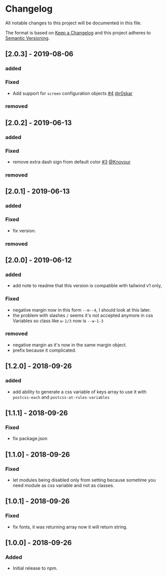 # Changelog

All notable changes to this project will be documented in this file.

The format is based on [Keep a Changelog](http://keepachangelog.com/en/1.0.0/)
and this project adheres to [Semantic Versioning](http://semver.org/spec/v2.0.0.html).

## [2.0.3] - 2019-08-06

### added

### Fixed

- Add support for `screen` configuration objects [#4](https://github.com/omarkhatibco/tailwind-css-variables/pull/4) [@r0skar](https://github.com/r0skar)

### removed

## [2.0.2] - 2019-06-13

### added

### Fixed

- remove extra dash sign from default color [#3](https://github.com/omarkhatibco/tailwind-css-variables/pull/3) [@Knovour](https://github.com/Knovour)

### removed

## [2.0.1] - 2019-06-13

### added

### Fixed

- fix version.

### removed

## [2.0.0] - 2019-06-12

### added

- add note to readme that this version is compatible with tailwind v1 only,

### Fixed

- negative margin now in this form `--m--4`, I should look at this later.
- the problem with slashes `/` seems it's not accepted anymore in css Variables so class like `w-1/3` now is `--w-1-3`

### removed

- negative margin as it's now in the same margin object.
- prefix because it complicated.

## [1.2.0] - 2018-09-26

### added

- add ability to generate a css variable of keys array to use it with `postcss-each` and `postcss-at-rules-variables`

## [1.1.1] - 2018-09-26

### Fixed

- fix package.json

## [1.1.0] - 2018-09-26

### Fixed

- let modules being disabled only from setting because sometime you need module as css variable and not as classes.

## [1.0.1] - 2018-09-26

### Fixed

- fix fonts, it was returning array now it will return string.

## [1.0.0] - 2018-09-26

### Added

- Initial release to npm.
